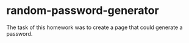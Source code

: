 # random-password-generator
The task of this homework was to create a page that could generate a password.
